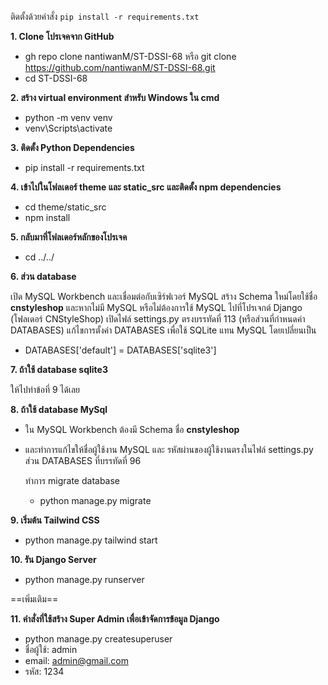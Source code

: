 ติดตั้งด้วยคำสั่ง `pip install -r requirements.txt`



**1. Clone โปรเจคจาก GitHub**
- gh repo clone nantiwanM/ST-DSSI-68 หรือ git clone https://github.com/nantiwanM/ST-DSSI-68.git
- cd ST-DSSI-68

**2. สร้าง virtual environment สำหรับ Windows ใน cmd**  
- python -m venv venv
- venv\Scripts\activate

**3. ติดตั้ง Python Dependencies**
- pip install -r requirements.txt

**4. เข้าไปในโฟลเดอร์ theme และ static_src และติดตั้ง npm dependencies**   
- cd theme/static_src
- npm install

**5. กลับมาที่โฟลเดอร์หลักของโปรเจค** 
- cd ../../

**6. ส่วน database**

  เปิด MySQL Workbench และเชื่อมต่อกับเซิร์ฟเวอร์ MySQL สร้าง Schema ใหม่โดยใช้ชื่อ **cnstyleshop** และหากไม่มี MySQL หรือไม่ต้องการใช้ MySQL ไปที่โปรเจกต์ Django (โฟลเดอร์ CNStyleShop) เปิดไฟล์ settings.py ตรงบรรทัดที่ 113 (หรือส่วนที่กำหนดค่า DATABASES) แก้ไขการตั้งค่า DATABASES เพื่อใช้ SQLite แทน MySQL โดยเปลี่ยนเป็น
- DATABASES['default'] = DATABASES['sqlite3']
  
**7. ถ้าใช้ database sqlite3**

  ให้ไปทำข้อที่ 9 ได้เลย
  
**8. ถ้าใช้ database MySql**

- ใน MySQL Workbench ต้องมี Schema ชื่อ **cnstyleshop**
- และทำการแก้ไขให้ชื่อผู้ใช้งาน MySQL และ รหัสผ่านของผู้ใช้งานตรงในไฟล์ settings.py ส่วน DATABASES ที่บรรทัดที่ 96

  ทำการ migrate database
  -  python manage.py migrate

**9. เริ่มต้น Tailwind CSS**
- python manage.py tailwind start

**10. รัน Django Server**
- python manage.py runserver



==เพิ่มเติม==

**11. คำสั่งที่ใช้สร้าง Super Admin เพื่อเข้าจัดการข้อมูล Django**
- python manage.py createsuperuser
- ชื่อผู้ใช้: admin
- email: admin@gmail.com
- รหัส: 1234
